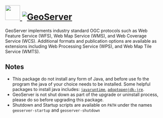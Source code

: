 # [<img src="https://cdn.jsdelivr.net/gh/AdmiringWorm/chocolatey-packages@c83e5c78e07916aca67a4eabb48fc5b81f17cef7/icons/geoserver.png" height="48" width="48" /> ![GeoServer](https://img.shields.io/chocolatey/v/geoserver.svg?label=GeoServer&style=for-the-badge)](https://chocolatey.org/packages/geoserver)

GeoServer implements industry standard OGC protocols such as Web Feature Service (WFS), Web Map Service (WMS), and Web Coverage Service (WCS). Additional formats and publication options are available as extensions including Web Processing Service (WPS), and Web Map Tile Service (WMTS).

## Notes

- This package do not install any form of Java, and before use fo the program the java of your choice needs to be installed.
  Some helpful packages to install java includes: [`javaruntime`](https://chocolatey.org/packages/javaruntime), [`adoptopenjdk-jre`](https://chocolatey.org/packages/adoptopenjdkjre).
- GeoServer is not shut down as part of the upgrade or uninstall process, please do so before upgrading this package.
- Shutdown and Startup scripts are available on `PATH` under the names `geoserver-startup` and `geoserver-shutdown`
